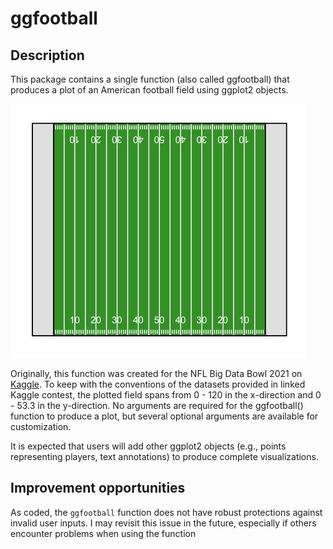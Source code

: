 # ggfootball

## Description

This package contains a single function (also called ggfootball) that produces a plot of an American football field using ggplot2 objects. 

![](ggfootball.png)

Originally, this function was created for the NFL Big Data Bowl 2021 on [Kaggle](https://www.kaggle.com/c/nfl-big-data-bowl-2021). To keep with the conventions of the datasets provided in linked Kaggle contest, the plotted field spans from 0 - 120 in the x-direction and 0 - 53.3 in the y-direction. No arguments are required for the ggfootball() function to produce a plot, but several optional arguments are available for customization.

It is expected that users will add other ggplot2 objects (e.g., points representing players, text annotations) to produce complete visualizations.

## Improvement opportunities

As coded, the `ggfootball` function does not have robust protections against invalid user inputs. I may revisit this issue in the future, especially if others encounter problems when using the function
